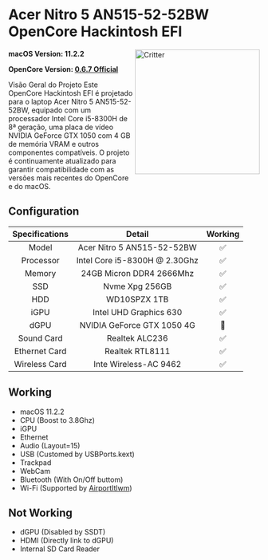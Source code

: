 # Acer Nitro 5 AN515-52-52BW OpenCore Hackintosh EFI



<img align="right" src="https://support.apple.com/content/dam/edam/applecare/images/en_US/macos/psp-mini-hero-macos-high-sierra-whats-new_2x.png" alt="Critter" width="250">


**macOS Version: 11.2.2**

**OpenCore Version: [0.6.7 Official](https://github.com/acidanthera/OpenCorePkg/releases/tag/0.6.7)**

Visão Geral do Projeto
Este OpenCore Hackintosh EFI é projetado para o laptop Acer Nitro 5 AN515-52-52BW, equipado com um processador Intel Core i5-8300H de 8ª geração, uma placa de vídeo NVIDIA GeForce GTX 1050 com 4 GB de memória VRAM e outros componentes compatíveis. O projeto é continuamente atualizado para garantir compatibilidade com as versões mais recentes do OpenCore e do macOS.

## Configuration

| Specifications | Detail | Working |
| :------------: | :------: | :--------: |
| Model | Acer Nitro 5 AN515-52-52BW | ✅ |
| Processor | Intel Core i5-8300H @ 2.30Ghz | ✅ |
| Memory | 24GB Micron DDR4 2666Mhz | ✅ |
| SSD | Nvme Xpg 256GB | ✅ |
| HDD | WD10SPZX 1TB | ✅ |
| iGPU | Intel UHD Graphics 630 | ✅ |
| dGPU | NVIDIA GeForce GTX 1050 4G | 🚫 |
| Sound Card | Realtek ALC236 | ✅ |
| Ethernet Card | Realtek RTL8111 | ✅ |
| Wireless Card | Inte Wireless-AC 9462 | ✅ |

## Working

- macOS 11.2.2
- CPU (Boost to 3.8Ghz)
- iGPU
- Ethernet
- Audio (Layout=15)
- USB (Customed by USBPorts.kext)
- Trackpad
- WebCam
- Bluetooth (With On/Off buttom)
- Wi-Fi (Supported by [AirportItlwm](http://bbs.pcbeta.com/viewthread-1848662-1-1.html))

## Not Working

- dGPU (Disabled by SSDT)
- HDMI (Directly link to dGPU)
- Internal SD Card Reader
